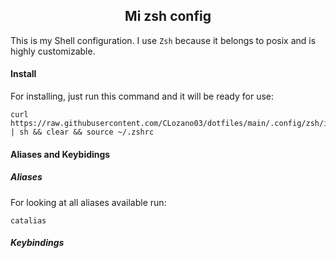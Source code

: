 <div align="center">
    <h2>Mi zsh config</h2>
</div>

This is my Shell configuration. I use `Zsh` because it belongs to posix and is highly customizable.

#### Install 
For installing, just run this command and it will be ready for use:

```
curl https://raw.githubusercontent.com/CLozano03/dotfiles/main/.config/zsh/install.sh | sh && clear && source ~/.zshrc
```

#### Aliases and Keybidings 

##### Aliases
For looking at all aliases available run:
```
catalias
```

##### Keybindings